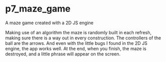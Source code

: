 # p7_maze_game
A maze game created with a 2D JS engine

Making use of an algorithm the maze is randomly built in each refresh, making sure there is a way out in every construction.
The controllers of the ball are the arrows. And even with the little bugs I found in the 2D JS engine, the app works well.
At the end, when you finish, the maze is destroyed, and a little phrase will appear on the screen.
